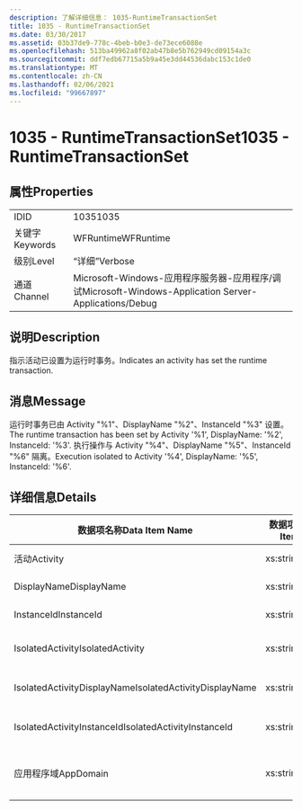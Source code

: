 ```yaml
---
description: 了解详细信息： 1035-RuntimeTransactionSet
title: 1035 - RuntimeTransactionSet
ms.date: 03/30/2017
ms.assetid: 03b37de9-778c-4beb-b0e3-de73ece6088e
ms.openlocfilehash: 513ba49962a8f02ab47b8e5b762949cd09154a3c
ms.sourcegitcommit: ddf7edb67715a5b9a45e3dd44536dabc153c1de0
ms.translationtype: MT
ms.contentlocale: zh-CN
ms.lasthandoff: 02/06/2021
ms.locfileid: "99667897"
---
```

# <a name="1035---runtimetransactionset"></a><span data-ttu-id="86bcb-103">1035 - RuntimeTransactionSet</span><span class="sxs-lookup"><span data-stu-id="86bcb-103">1035 - RuntimeTransactionSet</span></span>

## <a name="properties"></a><span data-ttu-id="86bcb-104">属性</span><span class="sxs-lookup"><span data-stu-id="86bcb-104">Properties</span></span>  
  
|||  
|-|-|  
|<span data-ttu-id="86bcb-105">ID</span><span class="sxs-lookup"><span data-stu-id="86bcb-105">ID</span></span>|<span data-ttu-id="86bcb-106">1035</span><span class="sxs-lookup"><span data-stu-id="86bcb-106">1035</span></span>|  
|<span data-ttu-id="86bcb-107">关键字</span><span class="sxs-lookup"><span data-stu-id="86bcb-107">Keywords</span></span>|<span data-ttu-id="86bcb-108">WFRuntime</span><span class="sxs-lookup"><span data-stu-id="86bcb-108">WFRuntime</span></span>|  
|<span data-ttu-id="86bcb-109">级别</span><span class="sxs-lookup"><span data-stu-id="86bcb-109">Level</span></span>|<span data-ttu-id="86bcb-110">“详细”</span><span class="sxs-lookup"><span data-stu-id="86bcb-110">Verbose</span></span>|  
|<span data-ttu-id="86bcb-111">通道</span><span class="sxs-lookup"><span data-stu-id="86bcb-111">Channel</span></span>|<span data-ttu-id="86bcb-112">Microsoft-Windows-应用程序服务器-应用程序/调试</span><span class="sxs-lookup"><span data-stu-id="86bcb-112">Microsoft-Windows-Application Server-Applications/Debug</span></span>|  
  
## <a name="description"></a><span data-ttu-id="86bcb-113">说明</span><span class="sxs-lookup"><span data-stu-id="86bcb-113">Description</span></span>  

 <span data-ttu-id="86bcb-114">指示活动已设置为运行时事务。</span><span class="sxs-lookup"><span data-stu-id="86bcb-114">Indicates an activity has set the runtime transaction.</span></span>  
  
## <a name="message"></a><span data-ttu-id="86bcb-115">消息</span><span class="sxs-lookup"><span data-stu-id="86bcb-115">Message</span></span>  

 <span data-ttu-id="86bcb-116">运行时事务已由 Activity "%1"、DisplayName "%2"、InstanceId "%3" 设置。</span><span class="sxs-lookup"><span data-stu-id="86bcb-116">The runtime transaction has been set by Activity '%1', DisplayName: '%2', InstanceId: '%3'.</span></span>  <span data-ttu-id="86bcb-117">执行操作与 Activity "%4"、DisplayName "%5"、InstanceId "%6" 隔离。</span><span class="sxs-lookup"><span data-stu-id="86bcb-117">Execution isolated to Activity '%4', DisplayName: '%5', InstanceId: '%6'.</span></span>  
  
## <a name="details"></a><span data-ttu-id="86bcb-118">详细信息</span><span class="sxs-lookup"><span data-stu-id="86bcb-118">Details</span></span>  
  
|<span data-ttu-id="86bcb-119">数据项名称</span><span class="sxs-lookup"><span data-stu-id="86bcb-119">Data Item Name</span></span>|<span data-ttu-id="86bcb-120">数据项类型</span><span class="sxs-lookup"><span data-stu-id="86bcb-120">Data Item Type</span></span>|<span data-ttu-id="86bcb-121">说明</span><span class="sxs-lookup"><span data-stu-id="86bcb-121">Description</span></span>|  
|--------------------|--------------------|-----------------|  
|<span data-ttu-id="86bcb-122">活动</span><span class="sxs-lookup"><span data-stu-id="86bcb-122">Activity</span></span>|<span data-ttu-id="86bcb-123">xs:string</span><span class="sxs-lookup"><span data-stu-id="86bcb-123">xs:string</span></span>|<span data-ttu-id="86bcb-124">活动的类型名称。</span><span class="sxs-lookup"><span data-stu-id="86bcb-124">The type name of the activity.</span></span>|  
|<span data-ttu-id="86bcb-125">DisplayName</span><span class="sxs-lookup"><span data-stu-id="86bcb-125">DisplayName</span></span>|<span data-ttu-id="86bcb-126">xs:string</span><span class="sxs-lookup"><span data-stu-id="86bcb-126">xs:string</span></span>|<span data-ttu-id="86bcb-127">活动的显示名称。</span><span class="sxs-lookup"><span data-stu-id="86bcb-127">The display name of the activity.</span></span>|  
|<span data-ttu-id="86bcb-128">InstanceId</span><span class="sxs-lookup"><span data-stu-id="86bcb-128">InstanceId</span></span>|<span data-ttu-id="86bcb-129">xs:string</span><span class="sxs-lookup"><span data-stu-id="86bcb-129">xs:string</span></span>|<span data-ttu-id="86bcb-130">活动的实例 ID。</span><span class="sxs-lookup"><span data-stu-id="86bcb-130">The instance id of the activity.</span></span>|  
|<span data-ttu-id="86bcb-131">IsolatedActivity</span><span class="sxs-lookup"><span data-stu-id="86bcb-131">IsolatedActivity</span></span>|<span data-ttu-id="86bcb-132">xs:string</span><span class="sxs-lookup"><span data-stu-id="86bcb-132">xs:string</span></span>|<span data-ttu-id="86bcb-133">事务隔离到的活动的类型名称。</span><span class="sxs-lookup"><span data-stu-id="86bcb-133">The type name of the activity that the transaction is isolated to.</span></span>|  
|<span data-ttu-id="86bcb-134">IsolatedActivityDisplayName</span><span class="sxs-lookup"><span data-stu-id="86bcb-134">IsolatedActivityDisplayName</span></span>|<span data-ttu-id="86bcb-135">xs:string</span><span class="sxs-lookup"><span data-stu-id="86bcb-135">xs:string</span></span>|<span data-ttu-id="86bcb-136">事务隔离到的活动的显示名称。</span><span class="sxs-lookup"><span data-stu-id="86bcb-136">The display name of the activity that the transaction is isolated to.</span></span>|  
|<span data-ttu-id="86bcb-137">IsolatedActivityInstanceId</span><span class="sxs-lookup"><span data-stu-id="86bcb-137">IsolatedActivityInstanceId</span></span>|<span data-ttu-id="86bcb-138">xs:string</span><span class="sxs-lookup"><span data-stu-id="86bcb-138">xs:string</span></span>|<span data-ttu-id="86bcb-139">事务隔离到的活动的实例 ID。</span><span class="sxs-lookup"><span data-stu-id="86bcb-139">The instance id of the activity that the transaction is isolated to.</span></span>|  
|<span data-ttu-id="86bcb-140">应用程序域</span><span class="sxs-lookup"><span data-stu-id="86bcb-140">AppDomain</span></span>|<span data-ttu-id="86bcb-141">xs:string</span><span class="sxs-lookup"><span data-stu-id="86bcb-141">xs:string</span></span>|<span data-ttu-id="86bcb-142">由 AppDomain.CurrentDomain.FriendlyName 返回的字符串。</span><span class="sxs-lookup"><span data-stu-id="86bcb-142">The string returned by AppDomain.CurrentDomain.FriendlyName.</span></span>|
